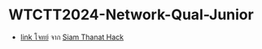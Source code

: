 # WTCTT2024-Network-Qual-Junior

- [link โจทย์](https://docs.google.com/spreadsheets/d/1lmYdCp0rC2GOXHEyYREoPdTwM1CgyMO0D_FWIr8fWUc/edit?gid=0#gid=0) จาก [Siam Thanat Hack](https://www.facebook.com/photo?fbid=604042908829319&set=a.156343036932644)
